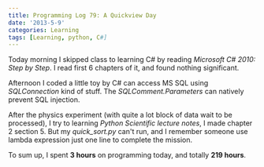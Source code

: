 ```yaml
---
title: Programming Log 79: A Quickview Day
date: '2013-5-9'
categories: Learning
tags: [Learning, python, C#]
---
```


Today morning I skipped class to learning C# by reading *Microsoft C# 2010: Step by Step*. I read first 6 chapters of it, and found nothing significant.

Afternoon I coded a little toy by C# can access MS SQL using *SQLConnection* kind of stuff. The *SQLComment.Parameters* can natively prevent SQL injection.

After the physics experiment (with quite a lot block of data wait to be processed), I try to learning *Python Scientific lecture notes*, I made chapter 2 section 5. But my *quick_sort.py* can't run, and I remember someone use lambda expression just one line to complete the mission.

To sum up, I spent **3 hours** on programming today, and totally **219 hours**.